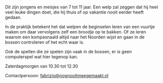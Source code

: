 
Dit zijn jongens en meisjes van 7 tot 11 jaar. Een welp zal zeggen dat hij heel veel leuke dingen doet, die hij thuis of op vakantie nooit eerder heeft gedaan.


In de praktijk betekent het dat welpen de beginselen leren van een vuurtje maken om daar vervolgens zelf een broodje op te bakken. Of ze leren waarom een kompasnaald altijd naar het Noorden wijst en gaan in de bossen controleren of het echt waar is.


Ook de spellen die ze spelen zijn vaak in de bossen, er is geen computerspel wat hier tegenop kan.


Zaterdagmorgen van 10.30 tot 12.30


Contactpersoon: [fabrizio@nognooitmeegemaakt.nl](mailto:fabrizio@nognooitmeegemaakt.nl)
